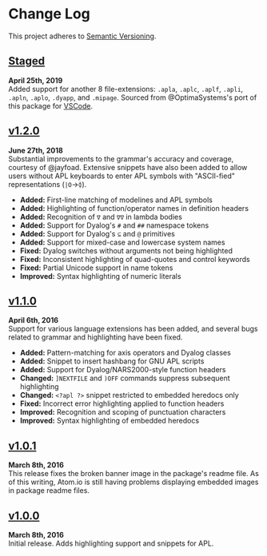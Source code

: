 Change Log
==========

This project adheres to [Semantic Versioning](http://semver.org).


[Staged]
--------------------------------------------------------------------------------
**April 25th, 2019**  
Added support for another 8 file-extensions: `.apla`, `.aplc`, `.aplf`, `.apli`,
`.apln`, `.aplo`, `.dyapp`, and `.mipage`. Sourced from @OptimaSystems's port of
this package for [VSCode](https://github.com/OptimaSystems/vscode-apl-language).



[v1.2.0]
--------------------------------------------------------------------------------
**June 27th, 2018**  
Substantial improvements to the grammar's accuracy and coverage, courtesy of
@jayfoad. Extensive snippets have also been added to allow users without APL
keyboards to enter APL symbols with "ASCII-fied" representations (`|O`→`⌽`).

* __Added:__    First-line matching of modelines and APL symbols
* __Added:__    Highlighting of function/operator names in definition headers
* __Added:__    Recognition of `∇` and `∇∇` in lambda bodies
* __Added:__    Support for Dyalog's `#` and `##` namespace tokens
* __Added:__    Support for Dyalog's `⊆` and `@` primitives
* __Added:__    Support for mixed-case and lowercase system names
* __Fixed:__    Dyalog switches without arguments not being highlighted
* __Fixed:__    Inconsistent highlighting of quad-quotes and control keywords
* __Fixed:__    Partial Unicode support in name tokens
* __Improved:__ Syntax highlighting of numeric literals



[v1.1.0]
--------------------------------------------------------------------------------
**April 6th, 2016**  
Support for various language extensions has been added, and several bugs
related to grammar and highlighting have been fixed.

* __Added:__    Pattern-matching for axis operators and Dyalog classes
* __Added:__    Snippet to insert hashbang for GNU APL scripts
* __Added:__    Support for Dyalog/NARS2000-style function headers
* __Changed:__  `]NEXTFILE` and `)OFF` commands suppress subsequent highlighting
* __Changed:__  `<?apl ?>` snippet restricted to embedded heredocs only
* __Fixed:__    Incorrect error highlighting applied to function headers
* __Improved:__ Recognition and scoping of punctuation characters
* __Improved:__ Syntax highlighting of embedded heredocs


[v1.0.1]
--------------------------------------------------------------------------------
**March 8th, 2016**  
This release fixes the broken banner image in the package's readme file.
As of this writing, Atom.io is still having problems displaying embedded
images in package readme files.


[v1.0.0]
--------------------------------------------------------------------------------
**March 8th, 2016**  
Initial release. Adds highlighting support and snippets for APL.


[Referenced links]:_____________________________________________________________
[Staged]: https://github.com/Alhadis/language-apl/compare/v1.2.0...HEAD
[v1.2.0]: https://github.com/Alhadis/language-apl/releases/tag/v1.2.0
[v1.1.0]: https://github.com/Alhadis/language-apl/releases/tag/v1.1.0
[v1.0.1]: https://github.com/Alhadis/language-apl/releases/tag/v1.0.1
[v1.0.0]: https://github.com/Alhadis/language-apl/releases/tag/v1.0.0
